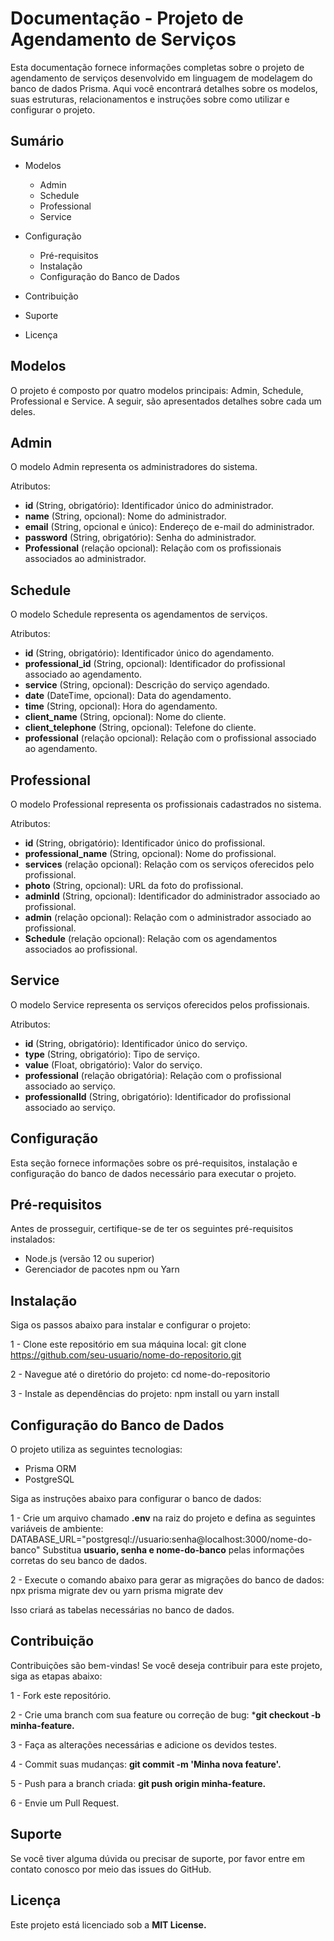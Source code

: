 # Documentação - Projeto de Agendamento de Serviços

Esta documentação fornece informações completas sobre o projeto de agendamento de serviços desenvolvido em linguagem de modelagem do banco de dados Prisma. Aqui você encontrará detalhes sobre os modelos, suas estruturas, relacionamentos e instruções sobre como utilizar e configurar o projeto.

## Sumário
- Modelos
  - Admin
  - Schedule
  - Professional
  - Service
 
- Configuração
  - Pré-requisitos
  - Instalação
  - Configuração do Banco de Dados

- Contribuição
- Suporte
- Licença

## Modelos

O projeto é composto por quatro modelos principais: Admin, Schedule, Professional e Service. A seguir, são apresentados detalhes sobre cada um deles.

## Admin

O modelo Admin representa os administradores do sistema.

Atributos:

- **id** (String, obrigatório): Identificador único do administrador.
- **name** (String, opcional): Nome do administrador.
- **email** (String, opcional e único): Endereço de e-mail do administrador.
- **password** (String, obrigatório): Senha do administrador.
- **Professional** (relação opcional): Relação com os profissionais associados ao administrador.

## Schedule

O modelo Schedule representa os agendamentos de serviços.

Atributos:

- **id** (String, obrigatório): Identificador único do agendamento.
- **professional_id** (String, opcional): Identificador do profissional associado ao agendamento.
- **service** (String, opcional): Descrição do serviço agendado.
- **date** (DateTime, opcional): Data do agendamento.
- **time** (String, opcional): Hora do agendamento.
- **client_name** (String, opcional): Nome do cliente.
- **client_telephone** (String, opcional): Telefone do cliente.
- **professional** (relação opcional): Relação com o profissional associado ao agendamento.

## Professional

O modelo Professional representa os profissionais cadastrados no sistema.

Atributos:

- **id** (String, obrigatório): Identificador único do profissional.
- **professional_name** (String, opcional): Nome do profissional.
- **services** (relação opcional): Relação com os serviços oferecidos pelo profissional.
- **photo** (String, opcional): URL da foto do profissional.
- **adminId** (String, opcional): Identificador do administrador associado ao profissional.
- **admin** (relação opcional): Relação com o administrador associado ao profissional.
- **Schedule** (relação opcional): Relação com os agendamentos associados ao profissional.
 
## Service

O modelo Service representa os serviços oferecidos pelos profissionais.

Atributos:

- **id** (String, obrigatório): Identificador único do serviço.
- **type** (String, obrigatório): Tipo de serviço.
- **value** (Float, obrigatório): Valor do serviço.
- **professional** (relação obrigatória): Relação com o profissional associado ao serviço.
- **professionalId** (String, obrigatório): Identificador do profissional associado ao serviço.


## Configuração

Esta seção fornece informações sobre os pré-requisitos, instalação e configuração do banco de dados necessário para executar o projeto.

## Pré-requisitos

Antes de prosseguir, certifique-se de ter os seguintes pré-requisitos instalados:

- Node.js (versão 12 ou superior)
- Gerenciador de pacotes npm ou Yarn


## Instalação

Siga os passos abaixo para instalar e configurar o projeto:

1 - Clone este repositório em sua máquina local:
git clone https://github.com/seu-usuario/nome-do-repositorio.git

2 - Navegue até o diretório do projeto:
cd nome-do-repositorio

3 - Instale as dependências do projeto:
npm install
ou
yarn install

## Configuração do Banco de Dados

O projeto utiliza as seguintes tecnologias:

- Prisma ORM
- PostgreSQL

Siga as instruções abaixo para configurar o banco de dados:

1 - Crie um arquivo chamado **.env** na raiz do projeto e defina as seguintes variáveis de ambiente:
DATABASE_URL="postgresql://usuario:senha@localhost:3000/nome-do-banco"
Substitua **usuario, senha e nome-do-banco** pelas informações corretas do seu banco de dados.

2 - Execute o comando abaixo para gerar as migrações do banco de dados:
npx prisma migrate dev
ou
yarn prisma migrate dev

Isso criará as tabelas necessárias no banco de dados.

## Contribuição

Contribuições são bem-vindas! Se você deseja contribuir para este projeto, siga as etapas abaixo:

1 - Fork este repositório.

2 - Crie uma branch com sua feature ou correção de bug: ***git checkout -b minha-feature.**

3 - Faça as alterações necessárias e adicione os devidos testes.

4 - Commit suas mudanças: **git commit -m 'Minha nova feature'.**

5 - Push para a branch criada: **git push origin minha-feature.**

6 - Envie um Pull Request.

## Suporte

Se você tiver alguma dúvida ou precisar de suporte, por favor entre em contato conosco por meio das issues do GitHub.

## Licença

Este projeto está licenciado sob a **MIT License.**

